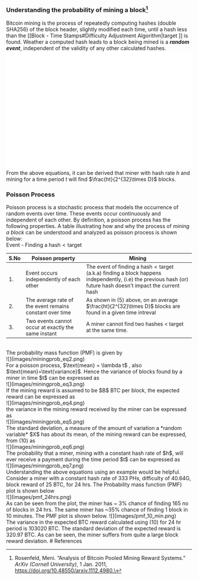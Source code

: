 ### Understanding the probability of mining a block[^1]
Bitcoin mining is the process of repeatedly computing hashes (double SHA256) of the block header, slightly modified each time, until a hash less than the [[Block - Time Stamps#Difficulty Adjustment Algorithm|target ]] is found. Weather a computed hash leads to a block being mined is a ***random event***, independent of the validity of any other calculated hashes.  <br>
![](images/miningprob_eq1.png)
<br>From the above equations, it can be derived that  miner with hash rate $h$ and mining for a time period $t$ will find $\frac{ht}{2^{32}\times D}$ blocks. 

### Poisson Process
Poisson process is a stochastic process that models the occurrence of random events over time. These events occur continuously and independent of each other. By definition, a poisson process has the following properties. A table illustrating how and why the process of *mining a block* can be understood and analyzed as poisson process is shown below:<br>
Event - Finding a $\text{hash}<\text{target}$ <br>

| <center>S.No</center> | <center>Poisson property</center>                        | <center>Mining</center>                                                                                                                                                      |
| --------------------- | -------------------------------------------------------- | ---------------------------------------------------------------------------------------------------------------------------------------------------------------------------- |
| 1.                    | Event occurs independently of each other                 | The event of finding a $\text{hash} < \text{target}$ (a.k.a) finding a block happens independently, (i.e) the previous hash (or) future hash doesn't impact the current hash |
| 2.                    | The average rate of the event remains constant over time | As shown in (5) above, on an average $\frac{ht}{2^{32}\times D}$ blocks are found in a given time intreval                                                                   |
| 3.                    | Two events cannot occur at exactly the same instant      | A miner cannot find two hashes < target at the same time.                                                                                                                    |
<br>
The probability mass function (PMF) is given by<br>
![](images/miningprob_eq2.png)<br>
For a poisson process, $\text{mean} = \lambda t$  , also $\text{mean}=\text{variance}$. Hence the variance of blocks found by a miner in time $t$ can be expressed as<br>
![](images/miningprob_eq3.png)<br>
If the mining reward is assumed to be $B$ BTC per block, the expected reward can be expressed as<br>
![](images/miningprob_eq4.png)<br>
the variance in the mining reward received by the miner can be expressed as<br>
![](images/miningprob_eq5.png)<br> 
The standard deviation, a measure of the amount of variation a *random variable* $X$ has about its mean, of the mining reward can be expressed, from (10) as<br>
![](images/miningprob_eq6.png)<br>
The probability that a miner, mining with a constant hash rate of $h$, will ever receive a payment during the time period $t$ can be expressed as<br> 
![](images/miningprob_eq7.png)<br>
Understanding the above equations using an example would be helpful. Consider a miner with a constant hash rate of 333 PHs, difficulty of 40.64G, block reward of 25 BTC, for 24 hrs. The Probability mass function (PMF) plot is shown below<br>
![](images/pmf_24hrs.png)<br>
As can be seen from the plot, the miner has ~ 3% chance of finding 165 no of blocks in 24 hrs. The same miner has  ~35% chance of finding 1 block in 10 minutes. The PMF plot is shown below. 
![](images/pmf_10_min.png)
<br>
The variance in the expected BTC reward calculated using (10) for 24 hr period is 103020 BTC. The standard deviation of the expected reward is 320.97 BTC. As can be seen, the miner suffers from quite a large block reward deviation. 
# References

[^1]: Rosenfeld, Meni. “Analysis of Bitcoin Pooled Mining Reward Systems.” _ArXiv (Cornell University)_, 1 Jan. 2011, https://doi.org/10.48550/arxiv.1112.4980.\
